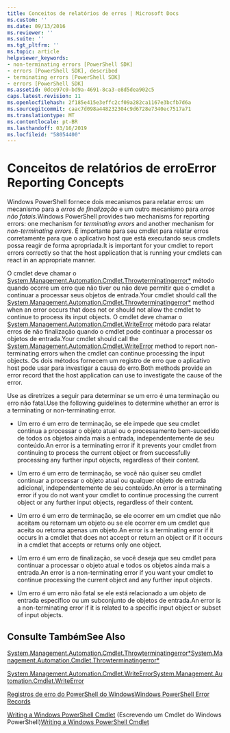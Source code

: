 ```yaml
---
title: Conceitos de relatórios de erros | Microsoft Docs
ms.custom: ''
ms.date: 09/13/2016
ms.reviewer: ''
ms.suite: ''
ms.tgt_pltfrm: ''
ms.topic: article
helpviewer_keywords:
- non-terminating errors [PowerShell SDK]
- errors [PowerShell SDK], described
- terminating errors [PowerShell SDK]
- errors [PowerShell SDK]
ms.assetid: 0dce97c0-bd9a-4691-8ca3-e8d5dea902c5
caps.latest.revision: 11
ms.openlocfilehash: 2f185e415e3effc2cf09a282ca1167e3bcfb7d6a
ms.sourcegitcommit: caac7d098a448232304c9d6728e7340ec7517a71
ms.translationtype: MT
ms.contentlocale: pt-BR
ms.lasthandoff: 03/16/2019
ms.locfileid: "58054400"
---
```

# <a name="error-reporting-concepts"></a><span data-ttu-id="f3d5e-102">Conceitos de relatórios de erro</span><span class="sxs-lookup"><span data-stu-id="f3d5e-102">Error Reporting Concepts</span></span>

<span data-ttu-id="f3d5e-103">Windows PowerShell fornece dois mecanismos para relatar erros: um mecanismo para a *erros de finalização* e um outro mecanismo para *erros não fatais*.</span><span class="sxs-lookup"><span data-stu-id="f3d5e-103">Windows PowerShell provides two mechanisms for reporting errors: one mechanism for *terminating errors* and another mechanism for *non-terminating errors*.</span></span> <span data-ttu-id="f3d5e-104">É importante para seu cmdlet para relatar erros corretamente para que o aplicativo host que está executando seus cmdlets possa reagir de forma apropriada.</span><span class="sxs-lookup"><span data-stu-id="f3d5e-104">It is important for your cmdlet to report errors correctly so that the host application that is running your cmdlets can react in an appropriate manner.</span></span>

<span data-ttu-id="f3d5e-105">O cmdlet deve chamar o [System.Management.Automation.Cmdlet.Throwterminatingerror\*](/dotnet/api/System.Management.Automation.Cmdlet.ThrowTerminatingError) método quando ocorre um erro que não tiver ou não deve permitir que o cmdlet a continuar a processar seus objetos de entrada.</span><span class="sxs-lookup"><span data-stu-id="f3d5e-105">Your cmdlet should call the [System.Management.Automation.Cmdlet.Throwterminatingerror\*](/dotnet/api/System.Management.Automation.Cmdlet.ThrowTerminatingError) method when an error occurs that does not or should not allow the cmdlet to continue to process its input objects.</span></span> <span data-ttu-id="f3d5e-106">O cmdlet deve chamar o [System.Management.Automation.Cmdlet.WriteError](/dotnet/api/System.Management.Automation.Cmdlet.WriteError) método para relatar erros de não finalização quando o cmdlet pode continuar a processar os objetos de entrada.</span><span class="sxs-lookup"><span data-stu-id="f3d5e-106">Your cmdlet should call the [System.Management.Automation.Cmdlet.WriteError](/dotnet/api/System.Management.Automation.Cmdlet.WriteError) method to report non-terminating errors when the cmdlet can continue processing the input objects.</span></span> <span data-ttu-id="f3d5e-107">Os dois métodos fornecem um registro de erro que o aplicativo host pode usar para investigar a causa do erro.</span><span class="sxs-lookup"><span data-stu-id="f3d5e-107">Both methods provide an error record that the host application can use to investigate the cause of the error.</span></span>

<span data-ttu-id="f3d5e-108">Use as diretrizes a seguir para determinar se um erro é uma terminação ou erro não fatal.</span><span class="sxs-lookup"><span data-stu-id="f3d5e-108">Use the following guidelines to determine whether an error is a terminating or non-terminating error.</span></span>

- <span data-ttu-id="f3d5e-109">Um erro é um erro de terminação, se ele impede que seu cmdlet continua a processar o objeto atual ou o processamento bem-sucedido de todos os objetos ainda mais a entrada, independentemente de seu conteúdo.</span><span class="sxs-lookup"><span data-stu-id="f3d5e-109">An error is a terminating error if it prevents your cmdlet from continuing to process the current object or from successfully processing any further input objects, regardless of their content.</span></span>

- <span data-ttu-id="f3d5e-110">Um erro é um erro de terminação, se você não quiser seu cmdlet continuar a processar o objeto atual ou qualquer objeto de entrada adicional, independentemente de seu conteúdo.</span><span class="sxs-lookup"><span data-stu-id="f3d5e-110">An error is a terminating error if you do not want your cmdlet to continue processing the current object or any further input objects, regardless of their content.</span></span>

- <span data-ttu-id="f3d5e-111">Um erro é um erro de terminação, se ele ocorrer em um cmdlet que não aceitam ou retornam um objeto ou se ele ocorrer em um cmdlet que aceita ou retorna apenas um objeto.</span><span class="sxs-lookup"><span data-stu-id="f3d5e-111">An error is a terminating error if it occurs in a cmdlet that does not accept or return an object or if it occurs in a cmdlet that accepts or returns only one object.</span></span>

- <span data-ttu-id="f3d5e-112">Um erro é um erro de finalização, se você deseja que seu cmdlet para continuar a processar o objeto atual e todos os objetos ainda mais a entrada.</span><span class="sxs-lookup"><span data-stu-id="f3d5e-112">An error is a non-terminating error if you want your cmdlet to continue processing the current object and any further input objects.</span></span>

- <span data-ttu-id="f3d5e-113">Um erro é um erro não fatal se ele está relacionado a um objeto de entrada específico ou um subconjunto de objetos de entrada.</span><span class="sxs-lookup"><span data-stu-id="f3d5e-113">An error is a non-terminating error if it is related to a specific input object or subset of input objects.</span></span>

## <a name="see-also"></a><span data-ttu-id="f3d5e-114">Consulte Também</span><span class="sxs-lookup"><span data-stu-id="f3d5e-114">See Also</span></span>

[<span data-ttu-id="f3d5e-115">System.Management.Automation.Cmdlet.Throwterminatingerror\*</span><span class="sxs-lookup"><span data-stu-id="f3d5e-115">System.Management.Automation.Cmdlet.Throwterminatingerror\*</span></span>](/dotnet/api/System.Management.Automation.Cmdlet.ThrowTerminatingError)

[<span data-ttu-id="f3d5e-116">System.Management.Automation.Cmdlet.WriteError</span><span class="sxs-lookup"><span data-stu-id="f3d5e-116">System.Management.Automation.Cmdlet.WriteError</span></span>](/dotnet/api/System.Management.Automation.Cmdlet.WriteError)

[<span data-ttu-id="f3d5e-117">Registros de erro do PowerShell do Windows</span><span class="sxs-lookup"><span data-stu-id="f3d5e-117">Windows PowerShell Error Records</span></span>](./windows-powershell-error-records.md)

<span data-ttu-id="f3d5e-118">[Writing a Windows PowerShell Cmdlet](./writing-a-windows-powershell-cmdlet.md) (Escrevendo um Cmdlet do Windows PowerShell)</span><span class="sxs-lookup"><span data-stu-id="f3d5e-118">[Writing a Windows PowerShell Cmdlet](./writing-a-windows-powershell-cmdlet.md)</span></span>
